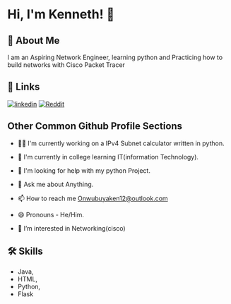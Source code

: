 # Hi, I'm Kenneth! 👋


## 🚀 About Me
I am an Aspiring Network Engineer, learning python and Practicing how to build networks with Cisco Packet Tracer


## 🔗 Links

[![linkedin](https://img.shields.io/badge/linkedin-0A66C2?style=for-the-badge&logo=linkedin&logoColor=white)](https://www.linkedin.com/in/kenneth-onwubuya/)
[![Reddit](https://img.shields.io/badge/Reddit-EE4B2B?style=for-the-badge&logo=Reddit&logoColor=white)](https://www.reddit.com/user/kenn3456/)


## Other Common Github Profile Sections
- 👩‍💻 I'm currently working on a IPv4 Subnet calculator written in python.

- 🧠 I'm currently in college learning IT(information Technology).

- 🤔 I'm looking for help with my python Project.

- 💬 Ask me about Anything.

- 📫 How to reach me Onwubuyaken12@outlook.com 

- 😄 Pronouns - He/Him.

- 👀 I’m interested in Networking(cisco)



## 🛠 Skills
- Java, 
- HTML, 
- Python, 
- Flask


<!---
RobotNinja15/RobotNinja15 is a ✨ special ✨ repository because its `README.md` (this file) appears on your GitHub profile.
You can click the Preview link to take a look at your changes.
--->
